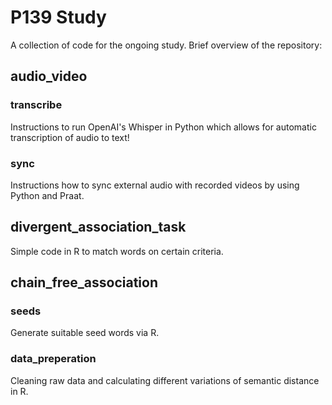 # P139 Study

A collection of code for the ongoing study. Brief overview of the repository:

## audio_video

### transcribe

Instructions to run OpenAI's Whisper in Python which allows for automatic transcription of audio to text!

### sync

Instructions how to sync external audio with recorded videos by using Python and Praat.

## divergent_association_task

Simple code in R to match words on certain criteria.

## chain_free_association

### seeds

Generate suitable seed words via R.

### data_preperation

Cleaning raw data and calculating different variations of semantic distance in R.
